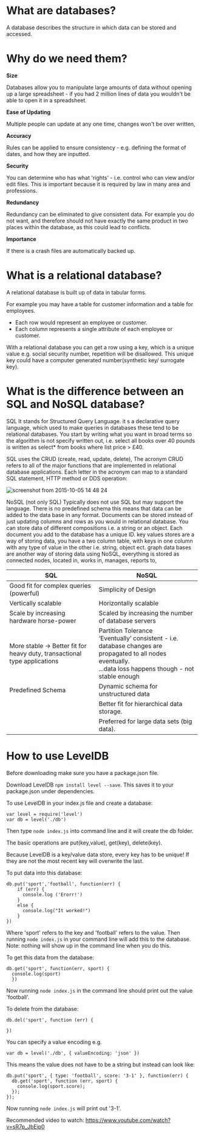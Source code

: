 # What are databases?

A database describes the structure in which data can be stored and accessed.

# Why do we need them?

**Size**

Databases allow you to manipulate large amounts of data without opening up a large spreadsheet - if you had 2 million lines of data you wouldn't be able to open it in a spreadsheet.

**Ease of Updating**

Multiple people can update at any one time, changes won't be over written,

**Accuracy**

Rules can be applied to ensure consistency - e.g. defining the format of dates, and how they are inputted.  

**Security**

You can determine who has what 'rights' - i.e. control who can view and/or edit files. This is important because it is required by law in many area and professions.

**Redundancy**

Redundancy can be eliminated to give consistent data. For example you do not want, and therefore should not have exactly the same product in two places within the database, as this could lead to conflicts.

**Importance**

If there is a crash files are automatically backed up.



# What is a relational database?

A relational database is built up of data in tabular forms.

For example you may have a table for customer information and a table for employees.
- Each row would represent an employee or customer.
- Each column represents a single attribute of each employee or customer.

With a relational database you can get a row using a key, which is a unique value e.g. social security number, repetition will be disallowed. This unique key could have a computer generated number(synthetic key/ surrogate key).


# What is the difference between an SQL and NoSQL database?

SQL
It stands for Structured Query Language. it s a declarative query language, which used to make queries in databases these tend to be relational databases. You start by writing what you want in broad terms so the algorithm is not specify written out, i.e. select all books over 40 pounds is written as select* from books where list price > £40.

SQL uses the CRUD (create, read, update, delete),
The acronym CRUD refers to all of the major functions that are implemented in relational database applications. Each letter in the acronym can map to a standard SQL statement, HTTP method or DDS operation:

![screenshot from 2015-10-05 14 48 24](https://cloud.githubusercontent.com/assets/13470325/10281996/2ce3dbb0-6b70-11e5-89d7-8bd340e5fb9c.png)

NoSQL (not only SQL)
Typically does not use SQL but may support the language. There is no predefined schema this means that data can be added to the data base in any format. Documents can be stored instead of just updating columns and rows as you would in relational database. You can store data of different compositions i.e. a string or an object. Each document you add to the database has a unique ID.
key values stores are a way of storing data, you have a two column table, with keys in one column with any type of value in the other i.e. string, object ect.
graph data bases are another way of storing data using NoSQL, everything is stored as connected nodes, located in, works in, manages, reports to,  

| **SQL**  | **NoSQL**  |
| ------------- | ------------- |
| Good fit for complex queries (powerful) | Simplicity of Design |
| Vertically scalable | Horizontally scalable  |
| Scale by increasing hardware horse-power | Scaled by increasing the number of database servers |
| More stable → Better fit for heavy duty, transactional type applications | Partition Tolerance <br> ‘Eventually’ consistent - i.e. database changes are propagated to all nodes eventually. <br> ...data loss happens though - not stable enough |
| Predefined Schema | Dynamic schema for unstructured data |
| | Better fit for hierarchical data storage. |
| | Preferred for large data sets (big data). |


# How to use LevelDB

Before downloading make sure you have a package.json file.

Download LevelDB ```npm install level --save```.
This saves it to your package.json under dependencies.

To use LevelDB in your index.js file and create a database:
```
var level = require('level')
var db = level('./db')
```

Then type ```node index.js``` into command line and it will create the db folder.

The basic operations are put(key,value), get(key), delete(key).

Because LevelDB is a key/value data store, every key has to be unique! If they are not the most recent key will overwrite the last.

To put data into this database:

```
db.put('sport','football', function(err) {
    if (err) {
      console.log ('Erorr!')
    }
    else {
      console.log("It worked!")
    }
})
```

Where 'sport' refers to the key and 'football' refers to the value. Then running ```node index.js``` in your command line will add this to the database. Note: nothing will show up in the command line when you do this.

To get this data from the database:

```
db.get('sport', function(err, sport) {
  console.log(sport)
  })
```

Now running ```node index.js``` in the command line should print out the value 'football'.

To delete from the database:
```
db.del('sport', function (err) {

})
```

You can specify a value encoding e.g.
```
var db = level('./db', { valueEncoding: 'json' })
```
This means the value does not have to be a string but instead can look like:
```
db.put('sport', { type: 'football', score: '3-1' }, function(err) {
  db.get('sport', function (err, sport) {
    console.log(sport.score);
  });
});
```
Now running ```node index.js``` will print out '3-1'.

Recommended video to watch: https://www.youtube.com/watch?v=sR7p_JbEip0
